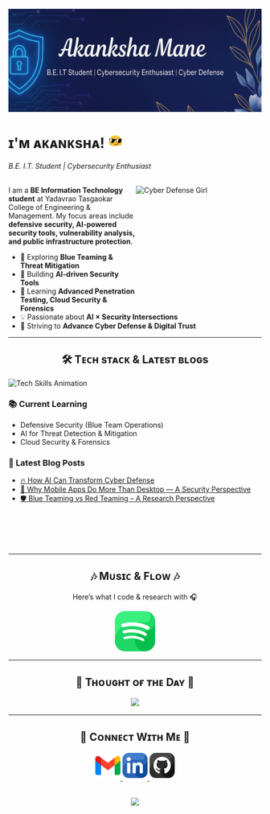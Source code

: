 <!-- Banner -->
![Akanksha Mane Banner](./banner3.png)
<!-- Header Name -->
# ɪ'ᴍ ᴀᴋᴀɴᴋsʜᴀ!  <img src="blob-sunglasses.gif" width="30"/>
*B.E. I.T. Student | Cybersecurity Enthusiast*  
<br/>
<!-- Right-side Image -->
<div>
  <img align="right" 
       src="https://i.pinimg.com/736x/6b/5a/c9/6b5ac98b41f16076692b2e51129ed1ce.jpg" 
       width="250" height="250"   alt="Cyber Defense Girl">
</div>
<!-- Intro -->
<p align="left">
  I am a <strong>BE Information Technology student</strong> at Yadavrao Tasgaokar College of Engineering & Management.  
  My focus areas include <strong>defensive security, AI-powered security tools, vulnerability analysis, and public infrastructure protection</strong>.  
</p>

- 🔐 Exploring **Blue Teaming & Threat Mitigation**  
- 🤖 Building **AI-driven Security Tools**  
- 🌱 Learning **Advanced Penetration Testing, Cloud Security & Forensics**  
- 💡 Passionate about **AI × Security Intersections**  
- 🎯 Striving to **Advance Cyber Defense & Digital Trust**  

---

<!-- Tech Stack Section -->
<h2 align="center">🛠 Tᴇᴄʜ sᴛᴀᴄᴋ & Lᴀᴛᴇsᴛ ʙʟᴏɢs</h2> 

<picture>
  <source media="(prefers-color-scheme: dark)" srcset="./Skills_Animation_Dark.gif">
  <source media="(prefers-color-scheme: light)" srcset="./Skills_Animation_White.gif">
  <img align="left" alt="Tech Skills Animation" src="./Skills_Animation_White.gif">
</picture>
<br />

<h3 align="left">📚 Current Learning</h3>
<ul align="left">
  <li>Defensive Security (Blue Team Operations)</li>
  <li>AI for Threat Detection & Mitigation</li>
  <li>Cloud Security & Forensics</li>
</ul>
  
<h3 align="left">📝 Latest Blog Posts</h3>
<ul align="left">
  <li><a href="https://medium.com/@secbyakanksha/how-ai-can-transform-cyber-defense-3205d942ba30">🔥 How AI Can Transform Cyber Defense</a></li>
  <li><a href="https://medium.com/@secbyakanksha/why-mobile-apps-do-more-than-desktop-a-security-perspective-007faf71df83">🔐 Why Mobile Apps Do More Than Desktop — A Security Perspective</a></li>
  <li><a href="#">🛡️ Blue Teaming vs Red Teaming – A Research Perspective</a></li>
</ul>
<br /><br /><br /><br />

---

<!-- Music Section -->
<h2 align="center">🎶 Mᴜsɪᴄ & Fʟᴏᴡ 🎶</h2>
<p align="center">Here’s what I code & research with 🎧</p>

<p align="center">
  <a href="https://open.spotify.com/playlist/74HmbyuezXvyykKArKeOCX" target="_blank">
    <img src="./spotify.png" alt="Spotify Playlist" width="80"/>
  </a>
</p>

---

<!-- Quote of the Day -->
<h2 align="center">🌟 Tʜᴏᴜɢʜᴛ ᴏғ ᴛʜᴇ Dᴀʏ 🌟</h2>
<p align="center">
  <img src="https://readme-daily-quotes.vercel.app/api?author=Alan%20Turing&quote=Sometimes%20it%20is%20the%20people%20no%20one%20can%20imagine%20anything%20of%20who%20do%20the%20things%20no%20one%20can%20imagine.&theme=dark&bg_color=220a28&author_color=ffeb95&accent_color=c56a90">
</p>

---

<!-- Connect With Me -->
<h2 align="center">🤝 Cᴏɴɴᴇᴄᴛ Wɪᴛʜ Mᴇ 🤝</h2>
<div align="center">
  
<a href="mailto:akankshavm22@gmail.com" target="_blank">
  <img src="./gmail.png" width="50" height="50" alt="Email" style="margin-bottom: 5px;" />
</a>

<a href="https://www.linkedin.com/in/akankshavmane/" target="_blank">
  <img src="./linkedin.png" width="50" height="50" alt="LinkedIn" style="margin-bottom: 5px;" />
</a>

<a href="https://github.com/akankshavm22" target="_blank">
  <img src="./github.png" width="50" height="50" alt="GitHub" style="margin-bottom: 5px;" />
</a>
</div>
<br/>

<!-- Footer -->
<p align="center">
  <img src="https://capsule-render.vercel.app/api?type=waving&color=gradient&height=65&section=footer"/>
</p>
